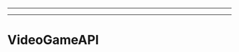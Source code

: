 -------------------------------
--------------------------------------------------------------------------------------------------
# VideoGameAPI
